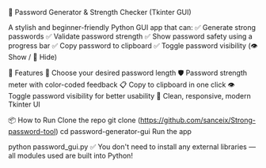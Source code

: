 🔐 Password Generator & Strength Checker (Tkinter GUI)

A stylish and beginner-friendly Python GUI app that can:
✅ Generate strong passwords
✅ Validate password strength
✅ Show password safety using a progress bar
✅ Copy password to clipboard
✅ Toggle password visibility (👁 Show / 🙈 Hide)

🚀 Features
🔢 Choose your desired password length
🛡️ Password strength meter with color-coded feedback
📋 Copy to clipboard in one click
👁 Toggle password visibility for better usability
🎨 Clean, responsive, modern Tkinter UI

📦 How to Run
Clone the repo
git clone (https://github.com/sanceix/Strong-password-tool)
cd password-generator-gui
Run the app

python password_gui.py
✅ You don't need to install any external libraries — all modules used are built into Python!

